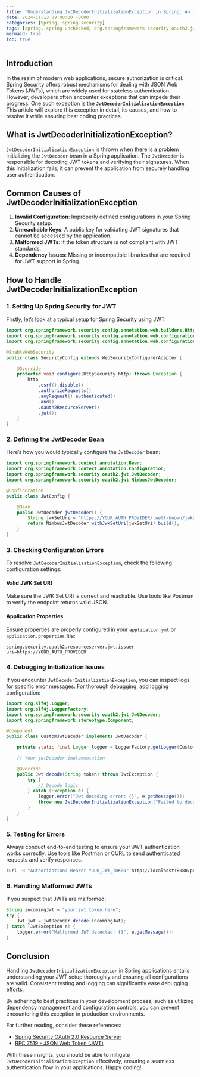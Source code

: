 ```yaml
---
title: "Understanding JwtDecoderInitializationException in Spring: An In-Depth Guide"
date: 2024-11-13 09:00:00 -0000
categories: [Spring, spring-security]
tags: [spring, spring-unchecked, org.springframework.security.oauth2.jwt]
mermaid: true
toc: true
---
```



## Introduction

In the realm of modern web applications, secure authorization is critical. Spring Security offers robust mechanisms for dealing with JSON Web Tokens (JWTs), which are widely used for stateless authentication. However, developers often encounter exceptions that can impede their progress. One such exception is the **`JwtDecoderInitializationException`**. This article will explore this exception in detail, its causes, and how to resolve it while ensuring best coding practices.

## What is JwtDecoderInitializationException?

`JwtDecoderInitializationException` is thrown when there is a problem initializing the `JwtDecoder` bean in a Spring application. The `JwtDecoder` is responsible for decoding JWT tokens and verifying their signatures. When this initialization fails, it can prevent the application from securely handling user authentication.

## Common Causes of JwtDecoderInitializationException

1. **Invalid Configuration**: Improperly defined configurations in your Spring Security setup.
2. **Unreachable Keys**: A public key for validating JWT signatures that cannot be accessed by the application.
3. **Malformed JWTs**: If the token structure is not compliant with JWT standards.
4. **Dependency Issues**: Missing or incompatible libraries that are required for JWT support in Spring.

## How to Handle JwtDecoderInitializationException

### 1. Setting Up Spring Security for JWT

Firstly, let’s look at a typical setup for Spring Security using JWT:

```java
import org.springframework.security.config.annotation.web.builders.HttpSecurity;
import org.springframework.security.config.annotation.web.configuration.EnableWebSecurity;
import org.springframework.security.config.annotation.web.configuration.WebSecurityConfigurerAdapter;

@EnableWebSecurity
public class SecurityConfig extends WebSecurityConfigurerAdapter {

    @Override
    protected void configure(HttpSecurity http) throws Exception {
        http
            .csrf().disable()
            .authorizeRequests()
            .anyRequest().authenticated()
            .and()
            .oauth2ResourceServer()
            .jwt();
    }
}
```

### 2. Defining the JwtDecoder Bean

Here’s how you would typically configure the `JwtDecoder` bean:

```java
import org.springframework.context.annotation.Bean;
import org.springframework.context.annotation.Configuration;
import org.springframework.security.oauth2.jwt.JwtDecoder;
import org.springframework.security.oauth2.jwt NimbusJwtDecoder;

@Configuration
public class JwtConfig {

    @Bean
    public JwtDecoder jwtDecoder() {
        String jwkSetUri = "https://YOUR_AUTH_PROVIDER/.well-known/jwks.json";
        return NimbusJwtDecoder.withJwkSetUri(jwkSetUri).build();
    }
}
```

### 3. Checking Configuration Errors

To resolve `JwtDecoderInitializationException`, check the following configuration settings:

#### Valid JWK Set URI

Make sure the JWK Set URI is correct and reachable. Use tools like Postman to verify the endpoint returns valid JSON.

#### Application Properties

Ensure properties are properly configured in your `application.yml` or `application.properties` file:

```properties
spring.security.oauth2.resourceserver.jwt.issuer-uri=https://YOUR_AUTH_PROVIDER
```

### 4. Debugging Initialization Issues

If you encounter `JwtDecoderInitializationException`, you can inspect logs for specific error messages. For thorough debugging, add logging configuration:

```java
import org.slf4j.Logger;
import org.slf4j.LoggerFactory;
import org.springframework.security.oauth2.jwt.JwtDecoder;
import org.springframework.stereotype.Component;

@Component
public class CustomJwtDecoder implements JwtDecoder {

    private static final Logger logger = LoggerFactory.getLogger(CustomJwtDecoder.class);

    // Your jwtDecoder implementation

    @Override
    public Jwt decode(String token) throws JwtException {
        try {
            // Decode logic
        } catch (Exception e) {
            logger.error("Jwt decoding error: {}", e.getMessage());
            throw new JwtDecoderInitializationException("Failed to decode JWT", e);
        }
    }
}
```

### 5. Testing for Errors

Always conduct end-to-end testing to ensure your JWT authentication works correctly. Use tools like Postman or CURL to send authenticated requests and verify responses.

```bash
curl -H "Authorization: Bearer YOUR_JWT_TOKEN" http://localhost:8080/protected-endpoint
```

### 6. Handling Malformed JWTs

If you suspect that JWTs are malformed:

```java
String incomingJwt = "your.jwt.token.here";
try {
    Jwt jwt = jwtDecoder.decode(incomingJwt);
} catch (JwtException e) {
    logger.error("Malformed JWT detected: {}", e.getMessage());
}
```

## Conclusion

Handling `JwtDecoderInitializationException` in Spring applications entails understanding your JWT setup thoroughly and ensuring all configurations are valid. Consistent testing and logging can significantly ease debugging efforts.

By adhering to best practices in your development process, such as utilizing dependency management and configuration controls, you can prevent encountering this exception in production environments. 

For further reading, consider these references:
- [Spring Security OAuth 2.0 Resource Server](https://docs.spring.io/spring-security/reference/servlet/oauth2/resource-server/index.html)
- [RFC 7519 - JSON Web Token (JWT)](https://tools.ietf.org/html/rfc7519)

With these insights, you should be able to mitigate `JwtDecoderInitializationException` effectively, ensuring a seamless authentication flow in your applications. Happy coding!